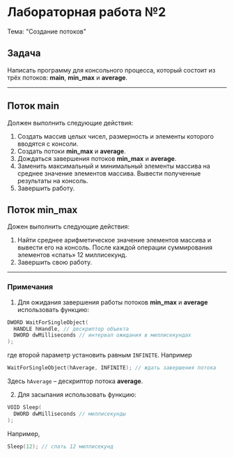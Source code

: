 # Лабораторная работа №2
Тема: "Создание потоков"

## Задача
Написать программу для консольного процесса,
который состоит из трёх потоков:
**main**, **min_max** и **average**.

-----

## Поток main
Должен выполнить следующие действия:
1. Создать массив целых чисел, размерность и элементы которого вводятся с консоли.
2. Создать потоки **min_max** и **average**.
3. Дождаться завершения потоков **min_max** и **average**.
4. Заменить максимальный и минимальный элементы массива на среднее значение элементов
массива. Вывести полученные результаты на консоль.
5. Завершить работу.

## Поток min_max
Дожен выполнить следующие действия:
1. Найти среднее арифметическое значение элементов массива и вывести его на консоль.
После каждой операции суммирования элементов «спать» 12 миллисекунд.
2. Завершить свою работу.

-----

### Примечания
1. Для ожидания завершения работы потоков **min_max** и **average** использовать функцию:
```C++
DWORD WaitForSingleObject(
  HANDLE hHandle, // дескриптор объекта
  DWORD dwMilliseconds // интервал ожидания в миллисекундах
);
```
где второй параметр установить равным ```INFINITE```. Например
```C++
WaitForSingleObject(hAverage, INFINITE); // ждать завершения потока
```
Здесь ```hAverage``` – дескриптор потока **average**.

2. Для засыпания использовать функцию:
```C++
VOID Sleep(
  DWORD dwMilliseconds // миллисекунды
);
```
Например,
```C++
Sleep(12); // спать 12 миллисекунд
```
